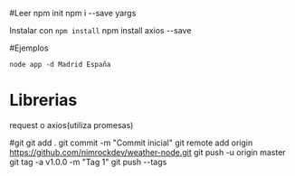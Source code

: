 #Leer
npm init
npm i --save yargs

Instalar con ```npm install```
npm install axios --save

#Ejemplos
```
node app -d Madrid España
```

# Librerias
request o axios(utiliza promesas)

#git 
git add .
git commit -m "Commit inicial"
git remote add origin https://github.com/nimrockdev/weather-node.git
git  push -u origin master
git tag -a v1.0.0 -m "Tag 1"
git push --tags
